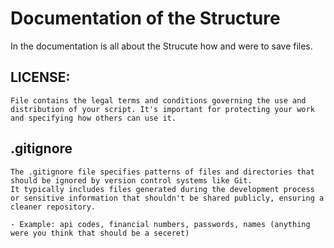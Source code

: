 # Documentation of the Structure 

In the documentation is all about the Strucute how 
and were to save files.

## LICENSE: 

    File contains the legal terms and conditions governing the use and distribution of your script. It's important for protecting your work and specifying how others can use it.

## .gitignore                    
    The .gitignore file specifies patterns of files and directories that should be ignored by version control systems like Git. 
    It typically includes files generated during the development process or sensitive information that shouldn't be shared publicly, ensuring a cleaner repository.

    - Example: api codes, financial numbers, passwords, names (anything were you think that should be a seceret)


                                  
